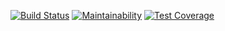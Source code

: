 [![Build Status](https://travis-ci.org/benoit-maillard/polybazaar.svg?branch=master)](https://travis-ci.org/benoit-maillard/polybazaar)
[![Maintainability](https://api.codeclimate.com/v1/badges/1d4b90ec5a2dde0a6260/maintainability)](https://codeclimate.com/github/benoit-maillard/polybazaar/maintainability)
[![Test Coverage](https://api.codeclimate.com/v1/badges/1d4b90ec5a2dde0a6260/test_coverage)](https://codeclimate.com/github/benoit-maillard/polybazaar/test_coverage)